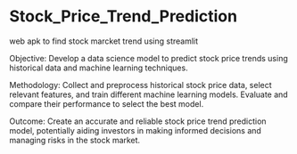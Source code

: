 # Stock_Price_Trend_Prediction
web apk to find stock marcket trend using streamlit 

Objective: Develop a data science model to predict stock price trends using historical data and machine learning techniques.

Methodology: Collect and preprocess historical stock price data, select relevant features, and train different machine learning models. Evaluate and compare their performance to select the best model.

Outcome: Create an accurate and reliable stock price trend prediction model, potentially aiding investors in making informed decisions and managing risks in the stock market.
